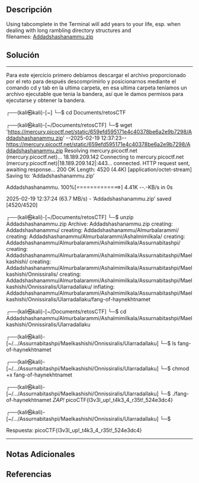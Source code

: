 
## Descripción

Using tabcomplete in the Terminal will add years to your life, esp. when dealing with long rambling directory structures and filenames: [Addadshashanammu.zip](https://mercury.picoctf.net/static/659efd595171e4c40378be6a2e9b7298/Addadshashanammu.zip)
## Solución

***
Para este ejercicio primero debíamos descargar el archivo proporcionado por el reto para después descomprimirlo y posicionarnos mediante el comando cd y tab en la ultima carpeta, en esa ultima carpeta teníamos un archivo ejecutable que tenia la bandera, así que le damos permisos para ejecutarse y obtener la bandera.

┌──(kali㉿kali)-[~]
└─$ cd Documents/retosCTF 
                                                                        
┌──(kali㉿kali)-[~/Documents/retosCTF]
└─$ wget 'https://mercury.picoctf.net/static/659efd595171e4c40378be6a2e9b7298/Addadshashanammu.zip'
--2025-02-19 12:37:23--  https://mercury.picoctf.net/static/659efd595171e4c40378be6a2e9b7298/Addadshashanammu.zip
Resolving mercury.picoctf.net (mercury.picoctf.net)... 18.189.209.142
Connecting to mercury.picoctf.net (mercury.picoctf.net)|18.189.209.142|:443... connected.
HTTP request sent, awaiting response... 200 OK
Length: 4520 (4.4K) [application/octet-stream]
Saving to: ‘Addadshashanammu.zip’

Addadshashanammu. 100%[=============>]   4.41K  --.-KB/s    in 0s      

2025-02-19 12:37:24 (63.7 MB/s) - ‘Addadshashanammu.zip’ saved [4520/4520]

                                                                        
┌──(kali㉿kali)-[~/Documents/retosCTF]
└─$ unzip Addadshashanammu.zip 
Archive:  Addadshashanammu.zip
   creating: Addadshashanammu/
   creating: Addadshashanammu/Almurbalarammi/
   creating: Addadshashanammu/Almurbalarammi/Ashalmimilkala/
   creating: Addadshashanammu/Almurbalarammi/Ashalmimilkala/Assurnabitashpi/
   creating: Addadshashanammu/Almurbalarammi/Ashalmimilkala/Assurnabitashpi/Maelkashishi/
   creating: Addadshashanammu/Almurbalarammi/Ashalmimilkala/Assurnabitashpi/Maelkashishi/Onnissiralis/
   creating: Addadshashanammu/Almurbalarammi/Ashalmimilkala/Assurnabitashpi/Maelkashishi/Onnissiralis/Ularradallaku/
  inflating: Addadshashanammu/Almurbalarammi/Ashalmimilkala/Assurnabitashpi/Maelkashishi/Onnissiralis/Ularradallaku/fang-of-haynekhtnamet  
                                                                        
┌──(kali㉿kali)-[~/Documents/retosCTF]
└─$ cd Addadshashanammu/Almurbalarammi/Ashalmimilkala/Assurnabitashpi/Maelkashishi/Onnissiralis/Ularradallaku 
                                                                        
┌──(kali㉿kali)-[~/…/Assurnabitashpi/Maelkashishi/Onnissiralis/Ularradallaku]
└─$ ls 
fang-of-haynekhtnamet
                                                                        
┌──(kali㉿kali)-[~/…/Assurnabitashpi/Maelkashishi/Onnissiralis/Ularradallaku]
└─$ chmod +x fang-of-haynekhtnamet
                                                                        
┌──(kali㉿kali)-[~/…/Assurnabitashpi/Maelkashishi/Onnissiralis/Ularradallaku]
└─$ ./fang-of-haynekhtnamet
*ZAP!* picoCTF{l3v3l_up!_t4k3_4_r35t!_524e3dc4}
                                                                        
┌──(kali㉿kali)-[~/…/Assurnabitashpi/Maelkashishi/Onnissiralis/Ularradallaku]
└─$ 

Respuesta: picoCTF{l3v3l_up!_t4k3_4_r35t!_524e3dc4}
***
## Notas Adicionales

## Referencias